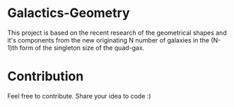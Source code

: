 # Galactics-Geometry

This project is based on the recent research of the geometrical shapes and it's components from the new originating N number of galaxies in the (N-1)th form of the singleton size of the quad-gax.

# Contribution
Feel free to contribute. Share your idea to code :)
